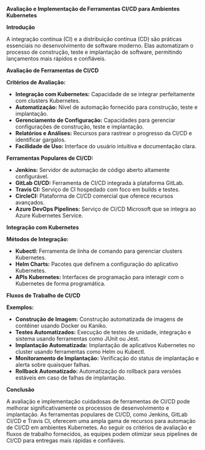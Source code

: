 **Avaliação e Implementação de Ferramentas CI/CD para Ambientes Kubernetes**

**Introdução**

A integração contínua (CI) e a distribuição contínua (CD) são práticas essenciais no desenvolvimento de software moderno. Elas automatizam o processo de construção, teste e implantação de software, permitindo lançamentos mais rápidos e confiáveis.

**Avaliação de Ferramentas de CI/CD**

**Critérios de Avaliação:**

* **Integração com Kubernetes:** Capacidade de se integrar perfeitamente com clusters Kubernetes.
* **Automatização:** Nível de automação fornecido para construção, teste e implantação.
* **Gerenciamento de Configuração:** Capacidades para gerenciar configurações de construção, teste e implantação.
* **Relatórios e Análises:** Recursos para rastrear o progresso da CI/CD e identificar gargalos.
* **Facilidade de Uso:** Interface do usuário intuitiva e documentação clara.

**Ferramentas Populares de CI/CD:**

* **Jenkins:** Servidor de automação de código aberto altamente configurável.
* **GitLab CI/CD:** Ferramenta de CI/CD integrada à plataforma GitLab.
* **Travis CI:** Serviço de CI hospedado com foco em builds e testes.
* **CircleCI:** Plataforma de CI/CD comercial que oferece recursos avançados.
* **Azure DevOps Pipelines:** Serviço de CI/CD Microsoft que se integra ao Azure Kubernetes Service.

**Integração com Kubernetes**

**Métodos de Integração:**

* **Kubectl:** Ferramenta de linha de comando para gerenciar clusters Kubernetes.
* **Helm Charts:** Pacotes que definem a configuração do aplicativo Kubernetes.
* **APIs Kubernetes:** Interfaces de programação para interagir com o Kubernetes de forma programática.

**Fluxos de Trabalho de CI/CD**

**Exemplos:**

* **Construção de Imagem:** Construção automatizada de imagens de contêiner usando Docker ou Kaniko.
* **Testes Automatizados:** Execução de testes de unidade, integração e sistema usando ferramentas como JUnit ou Jest.
* **Implantação Automatizada:** Implantação de aplicativos Kubernetes no cluster usando ferramentas como Helm ou Kubectl.
* **Monitoramento de Implantação:** Verificação do status de implantação e alerta sobre quaisquer falhas.
* **Rollback Automatizado:** Automatização do rollback para versões estáveis em caso de falhas de implantação.

**Conclusão**

A avaliação e implementação cuidadosas de ferramentas de CI/CD pode melhorar significativamente os processos de desenvolvimento e implantação. As ferramentas populares de CI/CD, como Jenkins, GitLab CI/CD e Travis CI, oferecem uma ampla gama de recursos para automação de CI/CD em ambientes Kubernetes. Ao seguir os critérios de avaliação e fluxos de trabalho fornecidos, as equipes podem otimizar seus pipelines de CI/CD para entregas mais rápidas e confiáveis.